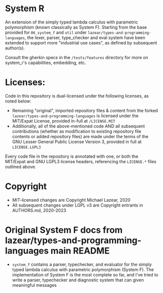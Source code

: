 # System R

An extension of the simply typed lambda calculus with parametric polymorphism (known classically as System F). Starting from the base provided for `06_system_f` and `util` under `lazear/types-and-programming-languages`, the lexer, parser, type_checker and eval system have been extended to support more "industrial use cases", as defined by subsequent author(s).

Consult the gherkin specs in the `/tests/features` directory for more on system_r's capabilities, embedding, etc.

# Licenses:

Code in this repository is dual-licensed under the following licenses, as noted below:

- Remaining "original", imported repository files & content from the forked `lazear/types-and-programming-languages` is licensed under the MIT/Expat License, provided in-full at `/LICENSE.MIT`
- Additionally, all of the above-mentioned code AND all subsequent contributions (whether as modification to existing repository file contents or added repository files) are made under the terms of the GNU Lesser General Public License Version 3, provided in full at `LICENSE.LGPL3`

Every code file in the repository is annotated with one, or both the MIT/Expat and GNU LGPL3 license headers, referencing the `LICENSE.*` files outlined above.

# Copyright

- MIT-licensed changes are Copyright Michael Lazear, 2020
- All subsequent changes under LGPL v3 are Copyright entrants in AUTHORS.md, 2020-2023

# Original System F docs from lazear/types-and-programming-languages main README

- `system_f` contains a parser, typechecker, and evaluator for the simply typed lambda calculus with parametric polymorphism (System F). The implementation of System F is the most complete so far, and I've tried to write a parser, typechecker and diagnostic system that can given meaningful messages
